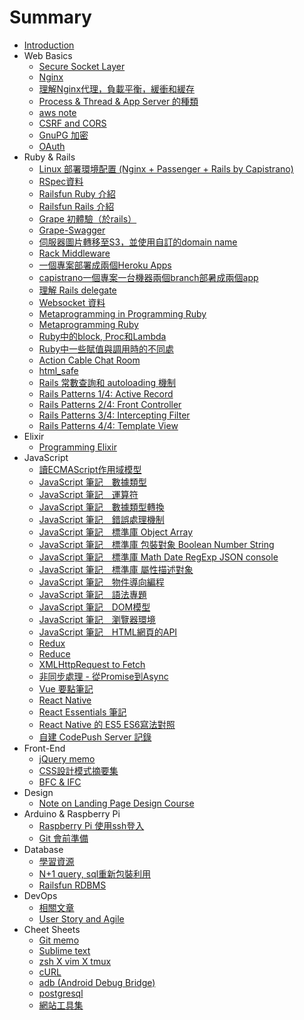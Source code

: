 # Summary

* [Introduction](README.md)
* Web Basics
  * [Secure Socket Layer](articles/http.md)
  * [Nginx](articles/nginx.md)
  * [理解Nginx代理，負載平衡，緩衝和緩存](articles/understand-nginx-proxy-load-balancing-buffer-and-cache.md)
  * [Process & Thread & App Server 的種類](articles/webserver.md)
  * [aws note](articles/aws-note.md)
  * [CSRF and CORS](articles/csrf-and-cors.md)
  * [GnuPG 加密](articles/gpg.md)
  * [OAuth](articles/oauth.md)
* Ruby & Rails
  * [Linux 部署環境配置 \(Nginx + Passenger + Rails by Capistrano\)](articles/deploying-rails-on-ubuntu-14-trusty-with-nginx-passenger-using-capistrano.md)
  * [RSpec資料](articles/rspec.md)
  * [Railsfun Ruby 介紹](articles/railsfun-ruby.md)
  * [Railsfun Rails 介紹](articles/railsfun-rails.md)
  * [Grape 初體驗（於rails）](articles/grape-first-experience.md)
  * [Grape-Swagger](articles/grape-swagger.md)
  * [伺服器圖片轉移至S3，並使用自訂的domain name](articles/paperclip.md)
  * [Rack Middleware](articles/rack-middleware.md)
  * [一個專案部署成兩個Heroku Apps](articles/deploy-a-project-into-two-heroku-apps.md)
  * [capistrano一個專案一台機器兩個branch部暑成兩個app](articles/a-project-a-machine-two-summer-branch-into-two-app.md)
  * [理解 Rails delegate](articles/understanding-rails-delegate.md)
  * [Websocket 資料](articles/websocket-data.md)
  * [Metaprogramming in Programming Ruby](articles/metagramming-in-programming-ruby.md)
  * [Metaprogramming Ruby](articles/metaprogramming_ruby.md)
  * [Ruby中的block, Proc和Lambda](articles/ruby_block_proc_lambda.md)
  * [Ruby中一些賦值與調用時的不同處](articles/ruby-call-and-set-param.md)
  * [Action Cable Chat Room](articles/action-cable-chatroom.md)
  * [html_safe](articles/acitve_support.md)
  * [Rails 常數查詢和 autoloading 機制](articles/rails_autoloading.md)
  * [Rails Patterns 1/4: Active Record](articles/rails-patterns-active-record.md)
  * [Rails Patterns 2/4: Front Controller](articles/rails-patterns-front-controller.md)
  * [Rails Patterns 3/4: Intercepting Filter](articles/rails-patterns-intercepting-filter.md)
  * [Rails Patterns 4/4: Template View](articles/rails-patterns-template-view.md)
* Elixir
  * [Programming Elixir](articles/programming-elixir.md)
* JavaScript
  * [讀ECMAScript作用域模型](articles/ecmascript_scope.md)
  * [JavaScript 筆記　數據類型](articles/javascript-note-1.md)
  * [JavaScript 筆記　運算符](articles/javascript-note-2.md)
  * [JavaScript 筆記　數據類型轉換](articles/javascript-note-3.md)
  * [JavaScript 筆記　錯誤處理機制](articles/javascript-note-4.md)
  * [JavaScript 筆記　標準庫 Object Array](articles/javascript-note-5.md)
  * [JavaScript 筆記　標準庫 包裝對象 Boolean Number String](articles/javascript-note-6.md)
  * [JavaScript 筆記　標準庫 Math Date RegExp JSON console](articles/javascript-note-7.md)
  * [JavaScript 筆記　標準庫 屬性描述對象](articles/javascript-note-8.md)
  * [JavaScript 筆記　物件導向編程](articles/js-oo.md)
  * [JavaScript 筆記　語法專題](articles/js-insight.md)
  * [JavaScript 筆記　DOM模型](articles/js-dom.md)
  * [JavaScript 筆記　瀏覽器環境](articles/js-browser.md)
  * [JavaScript 筆記　HTML網頁的API](articles/js-webapi.md)
  * [Redux](articles/learn-redux.md)
  * [Reduce](articles/reduce.md)
  * [XMLHttpRequest to Fetch](articles/xmlhttprequest_fetch.md)
  * [非同步處理 - 從Promise到Async](articles/asyc_javascript.md)
  * [Vue 要點筆記](articles/vue.md)
  * [React Native](articles/learn-react-native.md)
  * [React Essentials 筆記](articles/react-essentials.md)
  * [React Native 的 ES5 ES6寫法對照](articles/es5-es6.md)
  * [自建 CodePush Server 記錄](articles/build-code-push-server.md)
* Front-End
  * [jQuery memo](articles/jquery-memo.md)
  * [CSS設計模式摘要集](articles/css-design-pattern-digest.md)
  * [BFC & IFC](articles/bfc_collapsing_margins.md)
* Design
  * [Note on Landing Page Design Course](articles/udemy-course-landing-page-design-note.md)
* Arduino & Raspberry Pi
  * [Raspberry Pi 使用ssh登入](articles/rpi.md)
  * [Git 會前準備](articles/prior-to-git-ready.md)
* Database
  * [學習資源](articles/database.md)
  * [N+1 query, sql重新包裝利用](articles/n-1-query.md)
  * [Railsfun RDBMS](articles/railsfun_db.md)
* DevOps
  * [相關文章](articles/devops.md)
  * [User Story and Agile](articles/user-story-agile.md)
* Cheet Sheets
  * [Git memo](articles/git-memo-for-git-real.md)
  * [Sublime text](articles/sublime-text-hotkey.md)
  * [zsh X vim X tmux](articles/tmux.md)
  * [cURL](articles/curl.md)
  * [adb \(Android Debug Bridge\)](articles/adb_cheet_sheet.md)
  * [postgresql](articles/postgresql-on-ubuntu.md)
  * [網站工具集](articles/tools.md)